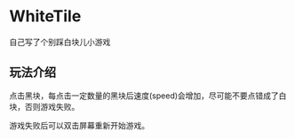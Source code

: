 # WhiteTile

自己写了个别踩白块儿小游戏

## 玩法介绍

点击黑块，每点击一定数量的黑块后速度(speed)会增加，尽可能不要点错成了白块，否则游戏失败。

游戏失败后可以双击屏幕重新开始游戏。